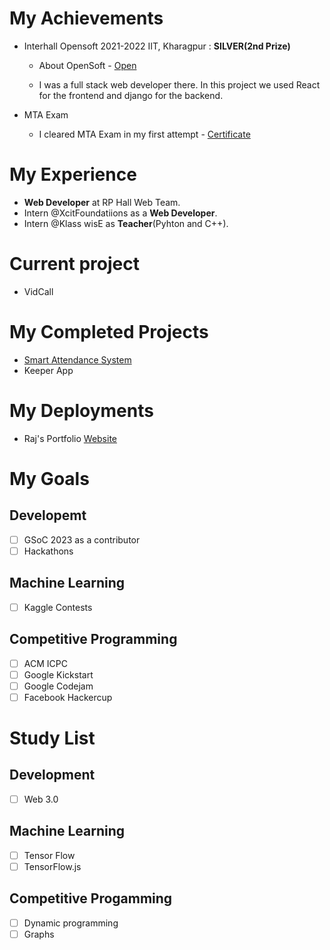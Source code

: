 # My Achievements

- Interhall Opensoft 2021-2022 IIT, Kharagpur : **SILVER(2nd Prize)**

  - About OpenSoft - [Open](https://wiki.metakgp.org/w/Open_Soft)

  - I was a full stack web developer there. In this project we used React for the frontend and django for the backend.
 
 - MTA Exam
   - I cleared MTA Exam in my first attempt - [Certificate](https://www.linkedin.com/posts/rajesh-kumar-singh-2933371aa_mta-introduction-to-programming-using-html-activity-6848102546028994560-tzkt?utm_source=linkedin_share&utm_medium=member_desktop_web)

# My Experience
- **Web Developer** at RP Hall Web Team.
- Intern @XcitFoundatiions as a **Web Developer**.
- Intern @Klass wisE as **Teacher**(Pyhton and C++).
 
 # Current project
 - VidCall

 # My Completed Projects
 - [Smart Attendance System](https://github.com/NutNick31/Smart_Attendance_System.git)
 - Keeper App
 
 
 # My Deployments
 - Raj's Portfolio [Website](https://luxury-dolphin-25de30.netlify.app)

# My Goals
## Developemt
- [ ] GSoC 2023 as a contributor
- [ ] Hackathons
## Machine Learning
- [ ] Kaggle Contests
## Competitive Programming
- [ ] ACM ICPC
- [ ] Google Kickstart
- [ ] Google Codejam
- [ ] Facebook Hackercup

# Study List
## Development
 - [ ] Web 3.0
## Machine Learning
 - [ ] Tensor Flow
 - [ ] TensorFlow.js
## Competitive Progamming
 - [ ] Dynamic programming
 - [ ] Graphs
